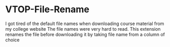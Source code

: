 # VTOP-File-Rename
I got tired of the default file names when downloading course material from my college website
The file names were very hard to read. This extension renames the file before downloading it by taking file name from a column of choice
